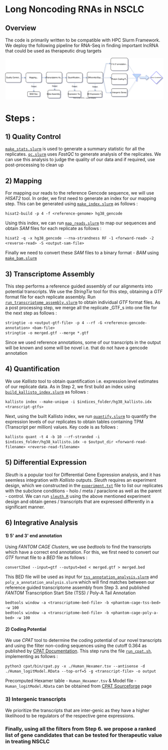 # Long Noncoding RNAs in NSCLC

## Overview

The code is primarily written to be compatible with HPC Slurm Framework. We deploy the following pipeline for RNA-Seq in finding important lncRNA that could be used as therapeutic drug targets

![Flowchart](https://raw.githubusercontent.com/thewayofknowing/lncRNA/main/data/flowchart%20-%201.svg)

# Steps :

## 1) Quality Control 
[<code>make_stats.slurm</code>](1-QC/make_stats.slurm) is used to generate a summary statistic for all the replicates. [<code>qc.slurm</code>](1-QC/qc.slurm) uses _FastQC_ to generate analysis of the replicates. We can use this analysis to judge the quality of our data and if required, use post-processing to clean up

## 2) Mapping
For mapping our reads to the reference Gencode sequence, we will use _HISAT2_ tool. In order, we first need to generate an index for our mapping step. This can be generated using  [<code>make_index.slurm</code>](2-Mapping/make_index.slurm) as follows :
  ```
  hisat2-build -p 4 -f <reference-genome> hg38_gencode
  ```
Using this index, we can run [<code>map_reads.slurm</code>](2-Mapping/map_reads.slurm) to map our sequences and obtain _SAM_ files for each replicate as follows :
  ```
  hisat2 -q -x hg38_gencode --rna-strandness RF -1 <forward-read> -2  <reverse-read> -S <output-sam-file>
  ```
Finally we need to convert these _SAM_ files to a binary format - _BAM_ using [<code>make_bam.slurm</code>](2-Mapping/make_bam.slurm)

## 3) Transcriptome Assembly
This step performs a reference guided assembly of our alignments into potential transcripts. We use the _StringTie_ tool for this step, obtaining a _GTF_ format file for each replicate assembly. Run [<code>run_transcriptome_assembly.slurm</code>](3-Transcriptome/run_transcriptome_assembly.slurm) to obtain individual _GTF_ format files. As a post processing step, we merge all the replicate _GTF_s into one file for the next step as follows :
  ```
  stringtie -o <output-gtf-file> -p 4 --rf -G <reference-gencode-annotation> <bam-file>
  stringtie -o merged.gtf --merge *.gtf
  ```
Since we used reference annotations, some of our transcripts in the output will be known and some will be novel i.e. that do not have a gencode annotation 

## 4) Quantification 
We use _Kallisto_ tool to obtain quantification i.e. expression level estimates of our replicate data. As in Step 2, we first build an index using [<code>build_kallisto_index.slurm</code>](4-Quantify/build_kallisto_index.slurm) as follows :
  ```
  kallisto index --make-unique -i $indices_folder/hg38_kallisto.idx <transcript-gtfs>
  ```
  Next, using the built Kallisto index, we run [<code>quantify.slurm</code>](4-Quantify/quantify.slurm) to quantify the expression levels of our replicates to obtain tables containing TPM (Transcript per million) values. Key code is as follows :
  ```
  kallisto quant -t 4 -b 10 --rf-stranded -i $indices_folder/hg38_kallisto.idx -o $output_dir <forward-read-filename> <reverse-read-filename>
  ```
## 5) Differential Expression 
_Sleuth_ is a popular tool for Differential Gene Expression analysis, and it has seemless integration with _Kallisto_ outputs. _Sleuth_ requires an experiment design, which we constructed in the [<code>experiment.txt</code>](5-DE/experiment.txt) file to list our replicates with the subclone conditions - holo / meta / paraclone as well as the parent - control. We can run [<code>sleuth.R</code>](5-DE/sleuth.R) using the above mentioned experiment design and obtain genes / transcripts that are expressed differently in a significant manner. 

## 6) Integrative Analysis 
 
 #### 1) 5' and 3' end annotation 
  Using _FANTOM CAGE Clusters_, we use _bedtools_ to find the transcripts which have a correct end annotation. For this, we first need to convert    our _GTF_ format file to a _BED_ file as follows : 
  ```
  convert2bed --input=gtf --output=bed < merged.gtf > merged.bed
  ```
   This BED file will be used as input for [<code>tss_annotation_analysis.slurm</code>](6-Analysis/tss_annotation_analysis.slurm) and <code>poly_a_annotation_analysis.slurm</code> which will find matches between our reference guided transcriptome assembly from Step 3. and published _FANTOM_ Transcription Start Site (TSS) / Poly-A Tail Annotation
  ```
  bedtools window -a <transcriptome-bed-file> -b <phantom-cage-tss-bed> -w 100
  bedtools window -a <transcriptome-bed-file> -b <phantom-cage-poly-a-bed> -w 100
  ```
 
 #### 2) Coding Potential 
 We use _CPAT_ tool to determine the coding potential of our novel transcripts and using the filter non-coding sequences using the cutoff 0.364 as published by [CPAT Documentation](https://cpat.readthedocs.io/en/latest/#how-to-choose-cutoff). This step runs the file [<code>run_cpat.sh</code>](6-Analysis/run_cpat.sh), implementing as follows :
 ```
 python3 cpat/bin/cpat.py -x ./Human_Hexamer.tsv --antisense -d ./Human_logitModel.RData --top-orf=5 -g <transcript-file> -o output
 ```
 Precomputed Hexamer table - <code>Human_Hexamer.tsv</code> & Model file - <code>Human_logitModel.RData</code> can be obtained from [CPAT Sourceforge](https://sourceforge.net/projects/rna-cpat/files/v1.2.2/prebuilt_model/) page
 
 ### 3) Intergenic transcripts
 We prioritize the transcripts that are inter-genic as they have a higher likelihood to be regulators of the respective gene expressions.
 
### Finally, using all the filters from Step 6. we propose a ranked list of gene candidates that can be tested for therapeutic value in treating NSCLC
